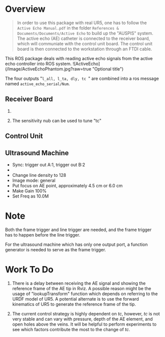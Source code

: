 # Overview
>In order to use this package with real UR5, one has to follow the `Active Echo Manual.pdf` in the folder `References & Documents/Documents/Active Echo` to build up the "AUSPIS" system. The active echo (AE) catheter is connected to the receiver board, which will communiate with the control unit board. The control unit board is then connected to the workstation through an FTDI cable. 

This ROS package deals with reading active echo signals from the active echo controller into ROS system.
![ActiveEcho] (/Image/ActiveEchoPhantom.jpg?raw=true "Optional title")

The four outputs "`l_all, l_ta, dly, tc `" are combined into a ros message named `active_echo_serial/Num`. 

## Receiver Board

1. 
 
2. The sensitivity nub can be used to tune "tc"  

## Control Unit


## Ultrasound Machine
* Sync: trigger out A:1, trigger out B:2
* 
* Change line density to 128
* Image mode: general
* Put focus on AE point, approximately 4.5 cm or 6.0 cm
* Make Gain 100%
* Set Freq as 10.0M
# Note
Both the frame trigger and line trigger are needed, and the frame trigger has to happen before the line trigger. 

For the ultrasound machine which has only one output port, a function generator is needed to serve as the frame trigger.


# Work To Do
1. There is a delay between receiving the AE signal and showing the reference frame of the AE tip in Rviz. A possible reason might be the usage of "lookupTransform" function which depends on referring to the URDF model of UR5. A potential alternate is to use the forward kinematics of UR5 to generate the reference frame of the tip. 

2. The current control strategy is highly dependent on *tc*, however, *tc* is not very stable and can vary with pressure, depth of the AE element, and open holes above the veins. It will be helpful to perform experiments to see which factors contribute the most to the change of *tc*.
